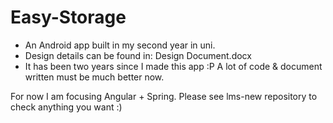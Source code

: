# Easy-Storage
* An Android app built in my second year in uni.
* Design details can be found in: Design Document.docx
* It has been two years since I made this app :P  A lot of code & document written must be much better now.

For now I am focusing Angular + Spring. Please see lms-new repository to check anything you want :)
